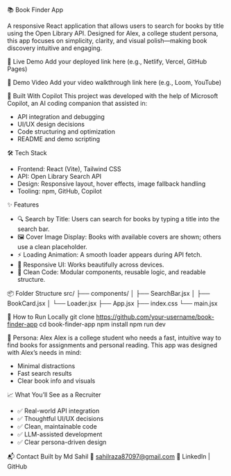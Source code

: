 📚 Book Finder App

A responsive React application that allows users to search for books by title using the Open Library API. Designed for Alex, a college student persona, this app focuses on simplicity, clarity, and visual polish—making book discovery intuitive and engaging.


🚀 Live Demo
Add your deployed link here (e.g., Netlify, Vercel, GitHub Pages)


🎥 Demo Video
Add your video walkthrough link here (e.g., Loom, YouTube)


🧠 Built With Copilot
This project was developed with the help of Microsoft Copilot, an AI coding companion that assisted in:
- API integration and debugging
- UI/UX design decisions
- Code structuring and optimization
- README and demo scripting


🛠️ Tech Stack
- Frontend: React (Vite), Tailwind CSS
- API: Open Library Search API
- Design: Responsive layout, hover effects, image fallback handling
- Tooling: npm, GitHub, Copilot

✨ Features
- 🔍 Search by Title: Users can search for books by typing a title into the search bar.
- 🖼️ Cover Image Display: Books with available covers are shown; others use a clean placeholder.
- ⚡ Loading Animation: A smooth loader appears during API fetch.
- 📱 Responsive UI: Works beautifully across devices.
- 🧹 Clean Code: Modular components, reusable logic, and readable structure.


📦 Folder Structure
src/
├── components/
│   ├── SearchBar.jsx
│   ├── BookCard.jsx
│   └── Loader.jsx
├── App.jsx
├── index.css
└── main.jsx



🧪 How to Run Locally
git clone https://github.com/your-username/book-finder-app
cd book-finder-app
npm install
npm run dev



👤 Persona: Alex
Alex is a college student who needs a fast, intuitive way to find books for assignments and personal reading. This app was designed with Alex’s needs in mind:
- Minimal distractions
- Fast search results
- Clear book info and visuals

📈 What You’ll See as a Recruiter
- ✅ Real-world API integration
- ✅ Thoughtful UI/UX decisions
- ✅ Clean, maintainable code
- ✅ LLM-assisted development
- ✅ Clear persona-driven design

📬 Contact
Built by Md Sahil
📧 sahilraza87097@gmail.com
🔗 LinkedIn | GitHub




